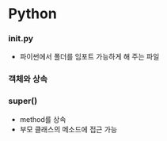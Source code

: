 # Python

### **init**.py

- 파이썬에서 폴더를 임포트 가능하게 해 주는 파일

### 객체와 상속

### super()

- method를 상속
- 부모 클래스의 메소드에 접근 가능
